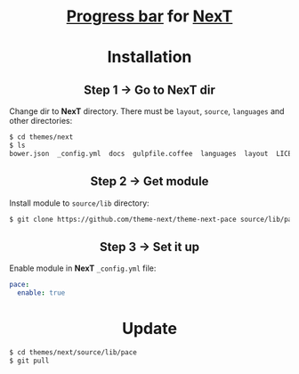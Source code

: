 <h1 align="center"><a href="https://github.com/HubSpot/pace">Progress bar</a> for <a href="https://github.com/theme-next">NexT</a></h1>

<h1 align="center">Installation</h1>

<h2 align="center">Step 1 &rarr; Go to NexT dir</h2>

Change dir to **NexT** directory. There must be `layout`, `source`, `languages` and other directories:

```sh
$ cd themes/next
$ ls
bower.json  _config.yml  docs  gulpfile.coffee  languages  layout  LICENSE.md  package.json  README.md  scripts  source  test
```

<h2 align="center">Step 2 &rarr; Get module</h2>

Install module to `source/lib` directory:

```sh
$ git clone https://github.com/theme-next/theme-next-pace source/lib/pace
```

<h2 align="center">Step 3 &rarr; Set it up</h2>

Enable module in **NexT** `_config.yml` file:

```yml
pace:
  enable: true
```

<h1 align="center">Update</h1>

```sh
$ cd themes/next/source/lib/pace
$ git pull
```

